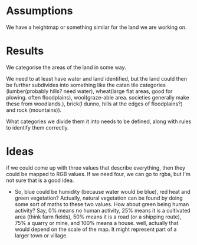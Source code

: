 # Assumptions

We have a heightmap or something similar for the land we are working on.

# Results

We categorise the areas of the land in some way. 

We need to at least have water and land identified, but the land could then be further subdivides into something like the catan tile categories (lumber(probably hills? need water), wheat(large flat areas, good for plowing. often floodplains), wool(graze-able area. societies generally make these from woodlands.), brick(I dunno, hills at the edges of floodplains?) and rock (mountains)).

What categories we divide them it into needs to be defined, along with rules to identify them correctly. 

# Ideas

if we could come up with three values that describe everything, then they could be mapped to RGB values. If we need four, we can go to rgba, but I'm not sure that is a good idea. 

* So, blue could be humidity (because water would be blue), red heat and green vegetation? Actually, natural
    vegetation can be found by doing some sort of maths to these two values. How about green being human
    activity? Say, 0% means no human activity, 25% means it is a cultivated area (think farm fields), 50% means
    it is a road (or a shipping route), 75% a quarry or mine, and 100% means a house. well, actually that
    would depend on the scale of the map. It might represent part of a larger town or village.